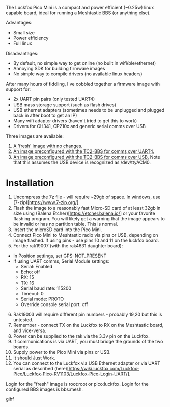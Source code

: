 The Luckfox Pico Mini is a compact and power efficient (~0.25w) linux capable board, ideal for running a Meshtastic BBS (or anything else).

Advantages:
* Small size
* Power efficiency
* Full linux

Disadvantages:
* By default, no simple way to get online (no built in wifi/ble/ethernet)
* Annoying SDK for building firmware images
* No simple way to compile drivers (no available linux headers)

After many hours of fiddling, I've cobbled together a firmware image with support for:
* 2x UART pin pairs (only tested UART4)
* USB mass storage support (such as flash drives)
* USB ethernet adapters (sometimes needs to be unplugged and plugged back in after boot to get an IP)
* Many wifi adapter drivers (haven't tried to get this to work)
* Drivers for CH341, CP210x and generic serial comms over USB

Three images are available:
1. [A 'fresh' image with no changes.](https://drive.google.com/file/d/1Wp0fCF9LE-x4iwPgTxnTF7eixSthc9gC/view?usp=sharing)
2. [An image preconfigured with the TC2-BBS for comms over UART4.](https://drive.google.com/file/d/1RlhRYVnvSTviAUey-cvDCM10HQMEuSvV/view?usp=drive_link)
3. [An image preconfigured with the TC2-BBS for comms over USB.](https://drive.google.com/file/d/1FeKXmsZaS6a3FwgwfjkuimlVRJ-OS4HC/view?usp=drive_link) Note that this assumes the USB device is recognized as /dev/ttyACM0.

# Installation
1. Uncompress the 7z file - will require ~29gb of space. In windows, use (7-zip)[https://www.7-zip.org/].
2. Flash the image to a reasonably fast Micro-SD card of at least 32gb in size using (Balena Etcher)[https://etcher.balena.io/] or your favorite flashing program. You will likely get a warning that the image appears to be invalid or has no partition table. This is normal.
3. Insert the microSD card into the Pico Mini.
4. Connect Pico Mini to Meshtastic radio via pins or USB, depending on image flashed. If using pins - use pins 10 and 11 on the luckfox board.
5. For the rak19007 (with the rak4631 daughter board):
  * In Position settings, set GPS: NOT_PRESENT
  * If using UART comms, Serial Module settings:
    * Serial: Enabled
    * Echo: off
    * RX: 15
    * TX: 16
    * Serial baud rate: 115200
    * Timeout: 0
    * Serial mode: PROTO
    * Override console serial port: off
6. Rak19003 will require different pin numbers - probably 19,20 but this is untested.
7. Remember - connect TX on the Luckfox to RX on the Meshtastic board, and vice-versa.
8. Power can be supplied to the rak via the 3.3v pin on the Luckfox.
9. If communications is via UART, you must bridge the grounds of the two boards.
10. Supply power to the Pico Mini via pins or USB.
11. It should Just Work.
12. You can connect to the Luckfox via USB Ethernet adapter or via UART serial as described (here)[https://wiki.luckfox.com/Luckfox-Pico/Luckfox-Pico-RV1103/Luckfox-Pico-Login-UART/].

Login for the "fresh" image is root:root or pico:luckfox.
Login for the configured BBS images is bbs:mesh.

glhf
